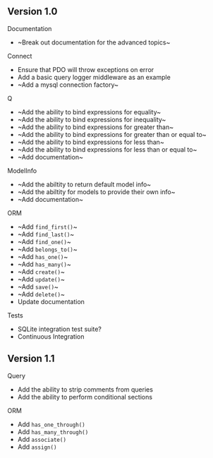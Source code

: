 Version 1.0
-----------
Documentation
- ~Break out documentation for the advanced topics~

Connect
- Ensure that PDO will throw exceptions on error
- Add a basic query logger middleware as an example
- ~Add a mysql connection factory~

Q
- ~Add the ability to bind expressions for equality~
- ~Add the ability to bind expressions for inequality~
- ~Add the ability to bind expressions for greater than~
- ~Add the ability to bind expressions for greater than or equal to~
- ~Add the ability to bind expressions for less than~
- ~Add the ability to bind expressions for less than or equal to~
- ~Add documentation~

ModelInfo
- ~Add the abiltity to return default model info~
- ~Add the abiltity for models to provide their own info~
- ~Add documentation~

ORM
- ~Add `find_first()`~
- ~Add `find_last()`~
- ~Add `find_one()`~
- ~Add `belongs_to()`~
- ~Add `has_one()`~
- ~Add `has_many()`~
- ~Add `create()`~
- ~Add `update()`~
- ~Add `save()`~
- ~Add `delete()`~
- Update documentation

Tests
- SQLite integration test suite?
- Continuous Integration

Version 1.1
-----------
Query
- Add the ability to strip comments from queries
- Add the ability to perform conditional sections

ORM
- Add `has_one_through()`
- Add `has_many_through()`
- Add `associate()`
- Add `assign()`
